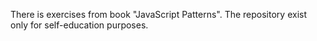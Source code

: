 There is exercises from book "JavaScript Patterns". The repository exist only for self-education purposes.